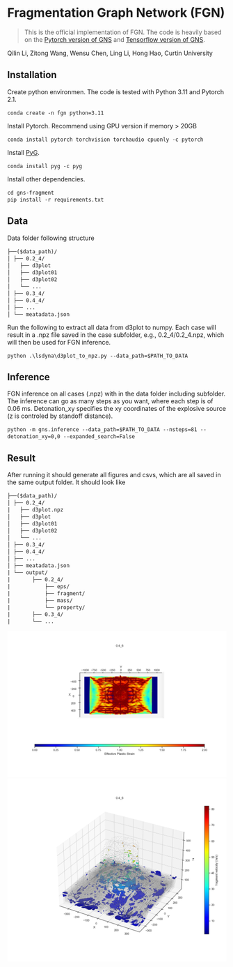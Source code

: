 # Fragmentation Graph Network (FGN)
> This is the official implementation of FGN. 
The code is heavily based on the [Pytorch version of GNS](https://github.com/geoelements/gns) and [Tensorflow version of GNS](https://github.com/deepmind/deepmind-research/tree/master/learning_to_simulate).

Qilin Li, Zitong Wang, Wensu Chen, Ling Li, Hong Hao, Curtin University

## Installation
Create python environmen. The code is tested with Python 3.11 and Pytorch 2.1.
```
conda create -n fgn python=3.11
```
Install Pytorch. Recommend using GPU version if memory > 20GB
```
conda install pytorch torchvision torchaudio cpuonly -c pytorch
```
Install [PyG](https://github.com/pyg-team/pytorch_geometric).
```
conda install pyg -c pyg
```
Install other dependencies.
```
cd gns-fragment
pip install -r requirements.txt
```

## Data
Data folder following structure
```
├──($data_path)/
│ ├── 0.2_4/
│   ├── d3plot
│   ├── d3plot01
│   ├── d3plot02
│   └── ...
│ ├── 0.3_4/
│ ├── 0.4_4/
│ ├── ...
│ └── meatadata.json

```
Run the following to extract all data from d3plot to numpy. Each case will result in a .npz file saved in the case subfolder, e.g., 0.2_4/0.2_4.npz, which will then be used for FGN inference.
```
python .\lsdyna\d3plot_to_npz.py --data_path=$PATH_TO_DATA
```

## Inference
FGN inference on all cases (.npz) with in the data folder including subfolder. The inference can go as many steps as you want, where each step is of 0.06 ms. Detonation_xy specifies the xy coordinates of the explosive source (z is controled by standoff distance).
```
python -m gns.inference --data_path=$PATH_TO_DATA --nsteps=81 --detonation_xy=0,0 --expanded_search=False
```

## Result
After running it should generate all figures and csvs, which are all saved in the same output folder. It should look like
```
├──($data_path)/
│ ├── 0.2_4/
|   ├── d3plot.npz
│   ├── d3plot
│   ├── d3plot01
│   ├── d3plot02
│   └── ...
│ ├── 0.3_4/
│ ├── 0.4_4/
│ ├── ...
│ ├── meatadata.json
| └── output/
|       ├── 0.2_4/
|           ├── eps/
|           ├── fragment/
|           ├── mass/
|           └── property/
|       ├── 0.3_4/
|       └── ...
```
![Example Image of EPS](/figures/eps_top_step_80.png "Effective Plastic Strain")
![Example Image of EPS](/figures/fragment_step_80.png "Effective Plastic Strain")

